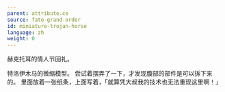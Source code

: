 ```yaml
---
parent: attribute.ce
source: fate-grand-order
id: miniature-trojan-horse
language: zh
weight: 0
---
```


赫克托耳的情人节回礼。

特洛伊木马的微缩模型。
尝试着摆弄了一下，才发现腹部的部件是可以拆下来的。
里面放着一张纸条，上面写着，「就算凭大叔我的技术也无法重现这里啊！」
